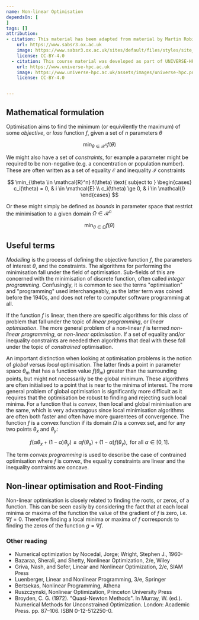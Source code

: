 ```yaml
---
name: Non-linear Optimisation
dependsOn: [
]
tags: []
attribution: 
- citation: This material has been adapted from material by Martin Robinson from the "Scientific Computing" module of the SABS R³ Center for Doctoral Training.
    url: https://www.sabsr3.ox.ac.uk
    image: https://www.sabsr3.ox.ac.uk/sites/default/files/styles/site_logo/public/styles/site_logo/public/sabsr3/site-logo/sabs_r3_cdt_logo_v3_111x109.png
    license: CC-BY-4.0
  - citation: This course material was developed as part of UNIVERSE-HPC, which is funded through the SPF ExCALIBUR programme under grant number EP/W035731/1 
    url: https://www.universe-hpc.ac.uk
    image: https://www.universe-hpc.ac.uk/assets/images/universe-hpc.png
    license: CC-BY-4.0


---
```


## Mathematical formulation

Optimisation aims to find the minimum (or equivilently the maximum) of some *objective*, 
or *loss* function $f$, given a set of $n$ parameters $\theta$

$$
\min_{\theta \in \mathcal{R}^n} f(\theta)
$$

We might also have a set of *constraints*, for example a parameter might be required to 
be non-negative (e.g. a concentration or population number). These are often written as 
a set of equality $\mathcal{E}$ and inequality $\mathcal{I}$ constraints

$$
\min_{\theta \in \mathcal{R}^n} f(\theta) \text{ subject to } \begin{cases}
c_i(\theta) = 0, & i \in \mathcal{E} \\
c_i(\theta) \ge 0, & i \in \mathcal{I} \end{cases}
$$

Or these might simply be defined as *bounds* in parameter space that restrict the 
minimisation to a given domain $\Omega \in \mathcal{R}^n$

$$
\min_{\theta \in \Omega} f(\theta)
$$


## Useful terms 

*Modelling* is the process of defining the objective function $f$, the parameters of 
interest $\theta$, and the constraints. The algorithms for performing the minimisation 
fall under the field of optimisation. Sub-fields of this are concerned with the 
minimisation of discrete function, often called *integer programming*. Confusingly, it 
is common to see the terms "optimisation" and "programming" used interchangeably, as the 
latter term was coined before the 1940s, and does not refer to computer software 
programming at all.

If the function $f$ is linear, then there are specific algorithms for this class of 
problem that fall under the topic of *linear programming*, or *linear optimisation*. The 
more general problem of a non-linear $f$ is termed *non-linear programming*, or 
*non-linear optimisation*. If a set of equality and/or inequality constraints are needed 
then algorithms that deal with these fall under the topic of *constrained* optimisation.

An important distinction when looking at optimisation problems is the notion of *global* 
versus *local* optimisation. The latter finds a point in parameter space $\theta_m$ that 
has a function value $f(\theta_m)$ greater than the surrounding points, but might not 
necessarily be the global minimum. These algorithms are often initialised to a point 
that is near to the minima of interest. The more general problem of global optimisation 
is significantly more difficult as it requires that the optimisation be robust to 
finding and rejecting such local minima. For a function that is *convex*, then local and 
global minimisation are the same, which is very advantagous since local minimisation 
algorithms are often both faster and often have more guarentees of convergence. The 
function $f$ is a convex function if its domain $\Omega$ is a convex set, and for any 
two points $\theta_x$ and $\theta_y$:

$$
f(\alpha \theta_x + (1 - \alpha) \theta_y ) \le \alpha f(\theta_x) + (1 - \alpha) 
f(\theta_y), \text{ for all } \alpha \in [0, 1].
$$

The term *convex programming* is used to describe the case of contrained optimisation 
where $f$ is convex, the equality constraints are linear and the inequality contraints 
are concave.

## Non-linear optimisation and Root-Finding

Non-linear optimisation is closely related to finding the roots, or zeros, of a 
function. This can be seen easily by considering the fact that at each local minima or 
maxima of the function the value of the gradient of $f$ is zero, i.e. $\nabla f = 0$. 
Therefore finding a local minima or maxima of $f$ corresponds to finding the zeros of 
the function $g = \nabla f$.


### Other reading

- Numerical optimization by Nocedal, Jorge; Wright, Stephen J., 1960-
- Bazaraa, Sherali, and Shetty, Nonlinear Optimization, 2/e, Wiley
- Griva, Nash, and Sofer, Linear and Nonlinear Optimization, 2/e, SIAM Press
- Luenberger, Linear and Nonlinear Programming, 3/e, Springer
- Bertsekas, Nonlinear Programming, Athena
- Ruszczynski, Nonlinear Optimization, Princeton University Press
- Broyden, C. G. (1972). "Quasi-Newton Methods". In Murray, W. (ed.). Numerical Methods 
  for Unconstrained Optimization. London: Academic Press. pp. 87–106. ISBN 
  0-12-512250-0.




